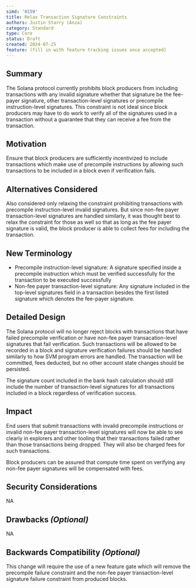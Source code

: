 ```yaml
---
simd: '0159'
title: Relax Transaction Signature Constraints
authors: Justin Starry (Anza)
category: Standard
type: Core
status: Draft
created: 2024-07-25
feature: (fill in with feature tracking issues once accepted)
---
```


## Summary

The Solana protocol currently prohibits block producers from including
transactions with any invalid signature whether that signature be the fee-payer
signature, other transaction-level signatures or precompile instruction-level
signatures. This constraint is not ideal since block producers may have to do
work to verify all of the signatures used in a transaction without a guarantee
that they can receive a fee from the transaction.

## Motivation

Ensure that block producers are sufficiently incentivized to include transactions
which make use of precompile instructions by allowing such transactions to be
included in a block even if verification fails.

## Alternatives Considered

Also considered only relaxing the constraint prohibiting transactions with
precompile instruction-level invalid signatures. But since non-fee payer
transaction-level signatures are handled similarly, it was thought best to relax
the constraint for those as well so that as long as the fee payer signature is
valid, the block producer is able to collect fees for including the transaction.

## New Terminology

- Precompile instruction-level signature: 
    A signature specified inside a precompile instruction which must be verified
    successfully for the transaction to be executed successfully
- Non-fee payer transaction-level signature:
    Any signature included in the top-level signatures field in a transaction
    besides the first listed signature which denotes the fee-payer signature.

## Detailed Design

The Solana protocol will no longer reject blocks with transactions that have
failed precompile verification or have non-fee payer transacation-level
signatures that fail verification.  Such transactions will be allowed to be
recorded in a block and signature verification failures should be handled
similarly to how SVM program errors are handled. The transaction will be
committed, fees deducted, but no other account state changes should be
persisted.

The signature count included in the bank hash calculation should still include
the number of transaction-level signatures for all transactions included in a
block regardless of verification success.

## Impact

End users that submit transactions with invalid precompile instructions or
invalid non-fee payer transaction-level signatures will now be able to see
clearly in explorers and other tooling that their transactions failed rather
than those transactions being dropped. They will also be charged fees for such
transactions.

Block producers can be assured that compute time spent on verifying any non-fee
payer signatures will be compensated with fees.

## Security Considerations

NA

## Drawbacks *(Optional)*

NA

## Backwards Compatibility *(Optional)*

This change will require the use of a new feature gate which will remove the
precompile failure constraint and the non-fee payer transaction-level signature
failure constraint from produced blocks.
